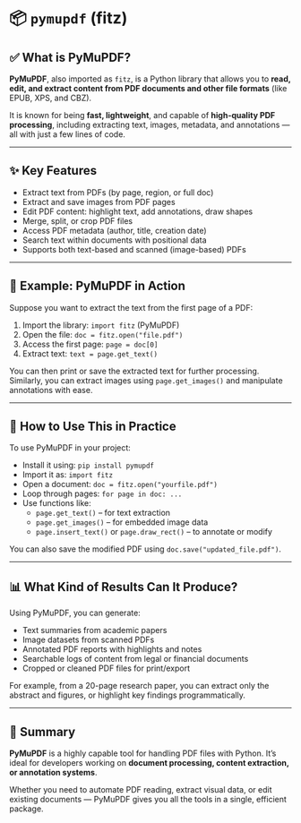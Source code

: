 # 📦 `pymupdf` (fitz)

## ✅ What is PyMuPDF?

**PyMuPDF**, also imported as `fitz`, is a Python library that allows you to **read, edit, and extract content from PDF documents and other file formats** (like EPUB, XPS, and CBZ).

It is known for being **fast, lightweight**, and capable of **high-quality PDF processing**, including extracting text, images, metadata, and annotations — all with just a few lines of code.

---

## ✨ Key Features

- Extract text from PDFs (by page, region, or full doc)
- Extract and save images from PDF pages
- Edit PDF content: highlight text, add annotations, draw shapes
- Merge, split, or crop PDF files
- Access PDF metadata (author, title, creation date)
- Search text within documents with positional data
- Supports both text-based and scanned (image-based) PDFs

---

## 📘 Example: PyMuPDF in Action

Suppose you want to extract the text from the first page of a PDF:

1. Import the library: `import fitz` (PyMuPDF)
2. Open the file: `doc = fitz.open("file.pdf")`
3. Access the first page: `page = doc[0]`
4. Extract text: `text = page.get_text()`

You can then print or save the extracted text for further processing. Similarly, you can extract images using `page.get_images()` and manipulate annotations with ease.

---

## 🚀 How to Use This in Practice

To use PyMuPDF in your project:

- Install it using: `pip install pymupdf`
- Import it as: `import fitz`
- Open a document: `doc = fitz.open("yourfile.pdf")`
- Loop through pages: `for page in doc: ...`
- Use functions like:
  - `page.get_text()` – for text extraction
  - `page.get_images()` – for embedded image data
  - `page.insert_text()` or `page.draw_rect()` – to annotate or modify

You can also save the modified PDF using `doc.save("updated_file.pdf")`.

---

## 📊 What Kind of Results Can It Produce?

Using PyMuPDF, you can generate:

- Text summaries from academic papers
- Image datasets from scanned PDFs
- Annotated PDF reports with highlights and notes
- Searchable logs of content from legal or financial documents
- Cropped or cleaned PDF files for print/export

For example, from a 20-page research paper, you can extract only the abstract and figures, or highlight key findings programmatically.

---

## 🧠 Summary

**PyMuPDF** is a highly capable tool for handling PDF files with Python. It’s ideal for developers working on **document processing, content extraction, or annotation systems**.

Whether you need to automate PDF reading, extract visual data, or edit existing documents — PyMuPDF gives you all the tools in a single, efficient package.
